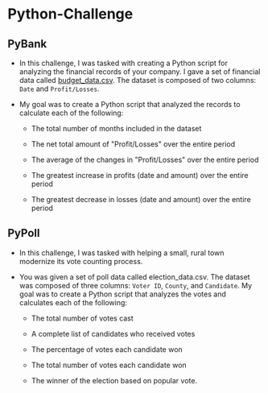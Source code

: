 # Python-Challenge
## PyBank



* In this challenge, I was tasked with creating a Python script for analyzing the financial records of your company. I gave a set of financial data called [budget_data.csv](PyBank/Resources/budget_data.csv). The dataset is composed of two columns: `Date` and `Profit/Losses`. 

* My goal was to create a Python script that analyzed the records to calculate each of the following:

  * The total number of months included in the dataset

  * The net total amount of "Profit/Losses" over the entire period

  * The average of the changes in "Profit/Losses" over the entire period

  * The greatest increase in profits (date and amount) over the entire period

  * The greatest decrease in losses (date and amount) over the entire period



## PyPoll


* In this challenge, I was tasked with helping a small, rural town modernize its vote counting process.

* You was given a set of poll data called election_data.csv. The dataset was composed of three columns: `Voter ID`, `County`, and `Candidate`. My goal was to create a Python script that analyzes the votes and calculates each of the following:

  * The total number of votes cast

  * A complete list of candidates who received votes

  * The percentage of votes each candidate won

  * The total number of votes each candidate won

  * The winner of the election based on popular vote.



